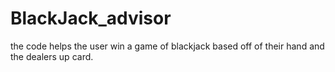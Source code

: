 # BlackJack_advisor
the code helps the user win a game of blackjack based off of their hand and the dealers up card. 
